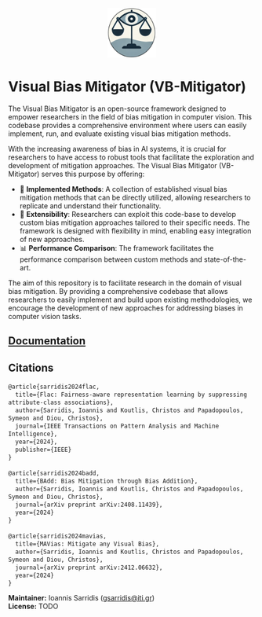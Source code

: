 <div align=center><img src="assets/vb-mitigator logo_250.png" width="20%" ><div align=left>

# Visual Bias Mitigator (VB-Mitigator)


The Visual Bias Mitigator is an open-source framework designed to empower researchers in the field of bias mitigation in  computer vision. This codebase provides a comprehensive environment where users can easily implement, run, and evaluate existing visual bias mitigation methods.

With the increasing awareness of bias in AI systems, it is crucial for researchers to have access to robust tools that facilitate the exploration and development of mitigation approaches. The Visual Bias Mitigator (VB-Mitigator) serves this purpose by offering:

- 🚀 **Implemented Methods**: A collection of established visual bias mitigation methods that can be directly utilized, allowing researchers to replicate and understand their functionality.
- 🔧 **Extensibility**: Researchers can exploit this code-base to develop custom bias mitigation approaches tailored to their specific needs. The framework is designed with flexibility in mind, enabling easy integration of new approaches.
- 📊 **Performance Comparison**: The framework facilitates the performance comparison between custom methods and state-of-the-art. 

The aim of this repository is to facilitate research in the domain of visual bias mitigation. By providing a comprehensive codebase that allows researchers to easily implement and build upon existing methodologies, we encourage the development of new approaches for addressing biases in computer vision tasks.


## [Documentation](https://vb-mitigator.readthedocs.io/)

## Citations

```
@article{sarridis2024flac,
  title={Flac: Fairness-aware representation learning by suppressing attribute-class associations},
  author={Sarridis, Ioannis and Koutlis, Christos and Papadopoulos, Symeon and Diou, Christos},
  journal={IEEE Transactions on Pattern Analysis and Machine Intelligence},
  year={2024},
  publisher={IEEE}
}

@article{sarridis2024badd,
  title={BAdd: Bias Mitigation through Bias Addition},
  author={Sarridis, Ioannis and Koutlis, Christos and Papadopoulos, Symeon and Diou, Christos},
  journal={arXiv preprint arXiv:2408.11439},
  year={2024}
}

@article{sarridis2024mavias,
  title={MAVias: Mitigate any Visual Bias},
  author={Sarridis, Ioannis and Koutlis, Christos and Papadopoulos, Symeon and Diou, Christos},
  journal={arXiv preprint arXiv:2412.06632},
  year={2024}
}
```

**Maintainer:** Ioannis Sarridis (gsarridis@iti.gr)<br>
**License:** TODO<br>
